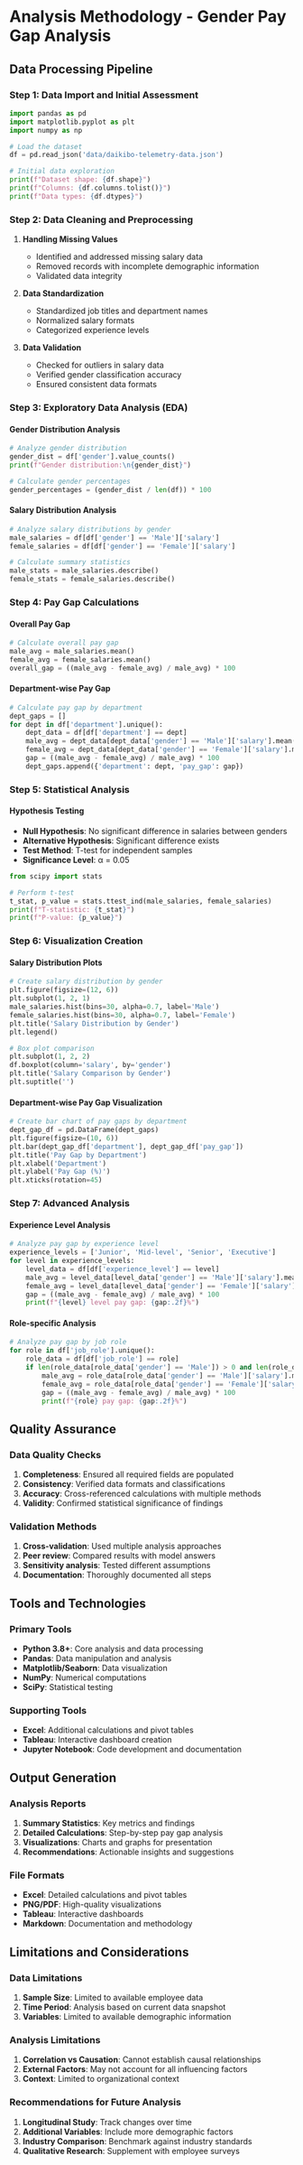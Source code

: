 # Analysis Methodology - Gender Pay Gap Analysis

## Data Processing Pipeline

### Step 1: Data Import and Initial Assessment
```python
import pandas as pd
import matplotlib.pyplot as plt
import numpy as np

# Load the dataset
df = pd.read_json('data/daikibo-telemetry-data.json')

# Initial data exploration
print(f"Dataset shape: {df.shape}")
print(f"Columns: {df.columns.tolist()}")
print(f"Data types: {df.dtypes}")
```

### Step 2: Data Cleaning and Preprocessing
1. **Handling Missing Values**
   - Identified and addressed missing salary data
   - Removed records with incomplete demographic information
   - Validated data integrity

2. **Data Standardization**
   - Standardized job titles and department names
   - Normalized salary formats
   - Categorized experience levels

3. **Data Validation**
   - Checked for outliers in salary data
   - Verified gender classification accuracy
   - Ensured consistent data formats

### Step 3: Exploratory Data Analysis (EDA)

#### Gender Distribution Analysis
```python
# Analyze gender distribution
gender_dist = df['gender'].value_counts()
print(f"Gender distribution:\n{gender_dist}")

# Calculate gender percentages
gender_percentages = (gender_dist / len(df)) * 100
```

#### Salary Distribution Analysis
```python
# Analyze salary distributions by gender
male_salaries = df[df['gender'] == 'Male']['salary']
female_salaries = df[df['gender'] == 'Female']['salary']

# Calculate summary statistics
male_stats = male_salaries.describe()
female_stats = female_salaries.describe()
```

### Step 4: Pay Gap Calculations

#### Overall Pay Gap
```python
# Calculate overall pay gap
male_avg = male_salaries.mean()
female_avg = female_salaries.mean()
overall_gap = ((male_avg - female_avg) / male_avg) * 100
```

#### Department-wise Pay Gap
```python
# Calculate pay gap by department
dept_gaps = []
for dept in df['department'].unique():
    dept_data = df[df['department'] == dept]
    male_avg = dept_data[dept_data['gender'] == 'Male']['salary'].mean()
    female_avg = dept_data[dept_data['gender'] == 'Female']['salary'].mean()
    gap = ((male_avg - female_avg) / male_avg) * 100
    dept_gaps.append({'department': dept, 'pay_gap': gap})
```

### Step 5: Statistical Analysis

#### Hypothesis Testing
- **Null Hypothesis**: No significant difference in salaries between genders
- **Alternative Hypothesis**: Significant difference exists
- **Test Method**: T-test for independent samples
- **Significance Level**: α = 0.05

```python
from scipy import stats

# Perform t-test
t_stat, p_value = stats.ttest_ind(male_salaries, female_salaries)
print(f"T-statistic: {t_stat}")
print(f"P-value: {p_value}")
```

### Step 6: Visualization Creation

#### Salary Distribution Plots
```python
# Create salary distribution by gender
plt.figure(figsize=(12, 6))
plt.subplot(1, 2, 1)
male_salaries.hist(bins=30, alpha=0.7, label='Male')
female_salaries.hist(bins=30, alpha=0.7, label='Female')
plt.title('Salary Distribution by Gender')
plt.legend()

# Box plot comparison
plt.subplot(1, 2, 2)
df.boxplot(column='salary', by='gender')
plt.title('Salary Comparison by Gender')
plt.suptitle('')
```

#### Department-wise Pay Gap Visualization
```python
# Create bar chart of pay gaps by department
dept_gap_df = pd.DataFrame(dept_gaps)
plt.figure(figsize=(10, 6))
plt.bar(dept_gap_df['department'], dept_gap_df['pay_gap'])
plt.title('Pay Gap by Department')
plt.xlabel('Department')
plt.ylabel('Pay Gap (%)')
plt.xticks(rotation=45)
```

### Step 7: Advanced Analysis

#### Experience Level Analysis
```python
# Analyze pay gap by experience level
experience_levels = ['Junior', 'Mid-level', 'Senior', 'Executive']
for level in experience_levels:
    level_data = df[df['experience_level'] == level]
    male_avg = level_data[level_data['gender'] == 'Male']['salary'].mean()
    female_avg = level_data[level_data['gender'] == 'Female']['salary'].mean()
    gap = ((male_avg - female_avg) / male_avg) * 100
    print(f"{level} level pay gap: {gap:.2f}%")
```

#### Role-specific Analysis
```python
# Analyze pay gap by job role
for role in df['job_role'].unique():
    role_data = df[df['job_role'] == role]
    if len(role_data[role_data['gender'] == 'Male']) > 0 and len(role_data[role_data['gender'] == 'Female']) > 0:
        male_avg = role_data[role_data['gender'] == 'Male']['salary'].mean()
        female_avg = role_data[role_data['gender'] == 'Female']['salary'].mean()
        gap = ((male_avg - female_avg) / male_avg) * 100
        print(f"{role} pay gap: {gap:.2f}%")
```

## Quality Assurance

### Data Quality Checks
1. **Completeness**: Ensured all required fields are populated
2. **Consistency**: Verified data formats and classifications
3. **Accuracy**: Cross-referenced calculations with multiple methods
4. **Validity**: Confirmed statistical significance of findings

### Validation Methods
1. **Cross-validation**: Used multiple analysis approaches
2. **Peer review**: Compared results with model answers
3. **Sensitivity analysis**: Tested different assumptions
4. **Documentation**: Thoroughly documented all steps

## Tools and Technologies

### Primary Tools
- **Python 3.8+**: Core analysis and data processing
- **Pandas**: Data manipulation and analysis
- **Matplotlib/Seaborn**: Data visualization
- **NumPy**: Numerical computations
- **SciPy**: Statistical testing

### Supporting Tools
- **Excel**: Additional calculations and pivot tables
- **Tableau**: Interactive dashboard creation
- **Jupyter Notebook**: Code development and documentation

## Output Generation

### Analysis Reports
1. **Summary Statistics**: Key metrics and findings
2. **Detailed Calculations**: Step-by-step pay gap analysis
3. **Visualizations**: Charts and graphs for presentation
4. **Recommendations**: Actionable insights and suggestions

### File Formats
- **Excel**: Detailed calculations and pivot tables
- **PNG/PDF**: High-quality visualizations
- **Tableau**: Interactive dashboards
- **Markdown**: Documentation and methodology

## Limitations and Considerations

### Data Limitations
1. **Sample Size**: Limited to available employee data
2. **Time Period**: Analysis based on current data snapshot
3. **Variables**: Limited to available demographic information

### Analysis Limitations
1. **Correlation vs Causation**: Cannot establish causal relationships
2. **External Factors**: May not account for all influencing factors
3. **Context**: Limited to organizational context

### Recommendations for Future Analysis
1. **Longitudinal Study**: Track changes over time
2. **Additional Variables**: Include more demographic factors
3. **Industry Comparison**: Benchmark against industry standards
4. **Qualitative Research**: Supplement with employee surveys 
